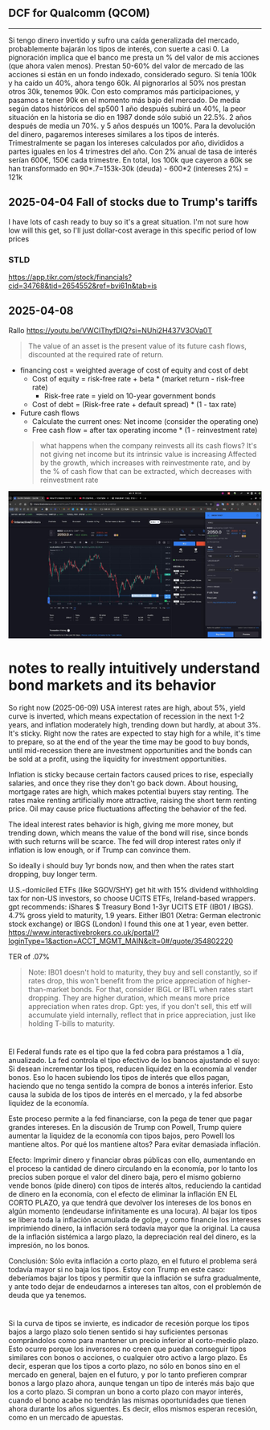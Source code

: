 
## DCF for Qualcomm (QCOM)
---
Si tengo dinero invertido y sufro una caída generalizada del mercado, probablemente bajarán los tipos de interés, con suerte a casi 0.
La pignoración implica que el banco me presta un % del valor de mis acciones (que ahora valen menos). Prestan 50-60% del valor de mercado de las acciones si están en un fondo indexado, considerado seguro. Si tenía 100k y ha caído un 40%, ahora tengo 60k. Al pignorarlos al 50% nos prestan otros 30k, tenemos 90k. Con esto compramos más participaciones, y pasamos a tener 90k en el momento más bajo del mercado.
De media según datos históricos del sp500 1 año después subirá un 40%, la peor situación en la historia se dio en 1987 donde sólo subió un 22.5%. 2 años después de media un 70%. y 5 años después un 100%. Para la devolución del dinero, pagaremos intereses similares a los tipos de interés. Trimestralmente se pagan los intereses calculados por año, divididos a partes iguales en los 4 trimestres del año. Con 2% anual de tasa de interés serían 600€, 150€ cada trimestre. En total, los 100k que cayeron a 60k se han transformado en 90*.7=153k-30k (deuda) - 600*2 (intereses 2%) = 121k

## 2025-04-04 Fall of stocks due to Trump's tariffs
I have lots of cash ready to buy so it's a great situation. I'm not sure how low will this get, so I'll just dollar-cost average in this specific period of low prices


### STLD
https://app.tikr.com/stock/financials?cid=34768&tid=2654552&ref=bvi61n&tab=is

## 2025-04-08
Rallo https://youtu.be/VWClThyfDlQ?si=NUhi2H437V3OVa0T
> The value of an asset is the present value of its future cash flows, discounted at the required rate of return.

- financing cost = weighted average of cost of equity and cost of debt
    - Cost of equity = risk-free rate + beta * (market return - risk-free rate)
        - Risk-free rate = yield on 10-year government bonds
    - Cost of debt = (Risk-free rate + default spread) * (1 - tax rate)
- Future cash flows
    - Calculate the current ones: Net income (consider the operating one)
    - Free cash flow = after tax operating income * (1 - reinvestment rate)
    > what happens when the company reinvests all its cash flows? It's not giving net income but its intrinsic value is increasing
    Affected by the growth, which increases with reinvestmente rate, and by the % of cash flow that can be extracted, which decreases with reinvestment rate

![](stuff/20250409161842.png)

# notes to really intuitively understand bond markets and its behavior
So right now (2025-06-09) USA interest rates are high, about 5%, yield curve is inverted, which means expectation of recession in the next 1-2 years, and inflation moderately high, trending down but hardly, at about 3%. It's sticky. Right now the rates are expected to stay high for a while, it's time to prepare, so at the end of the year the time may be good to buy bonds, until mid-recession there are investment opportunities and the bonds can be sold at a profit, using the liquidity for investment opportunities.

Inflation is sticky because certain factors caused prices to rise, especially salaries, and once they rise they don't go back down. About housing, mortgage rates are high, which makes potential buyers stay renting. The rates make renting artificially more attractive, raising the short term renting price. Oil may cause price fluctuations affecting the behavior of the fed.

The ideal interest rates behavior is high, giving me more money, but trending down, which means the value of the bond will rise, since bonds with such returns will be scarce. The fed will drop interest rates only if inflation is low enough, or if Trump can convince them.

So ideally i should buy 1yr bonds now, and then when the rates start dropping, buy longer term.

U.S.-domiciled ETFs (like SGOV/SHY) get hit with 15% dividend withholding tax for non-US investors, so choose UCITS ETFs, Ireland-based wrappers.
gpt recommends: iShares $ Treasury Bond 1-3yr UCITS ETF (IB01 / IBGS). 4.7% gross yield to maturity, 1.9 years.
Either IB01 (Xetra: German electronic stock exchange) or IBGS (London)
I found this one at 1 year, even better.
https://www.interactivebrokers.co.uk/portal/?loginType=1&action=ACCT_MGMT_MAIN&clt=0#/quote/354802220

TER of .07%
> Note: IB01 doesn't hold to maturity, they buy and sell constantly, so if rates drop, this won't benefit from the price appreciation of higher-than-market bonds. For that, consider IBGL or IBTL when rates start dropping. They are higher duration, which means more price appreciation when rates drop.
> Gpt: yes, if you don't sell, this etf will accumulate yield internally, reflect that in price appreciation, just like holding T-bills to maturity.

# 
El Federal funds rate es el tipo que la fed cobra para préstamos a 1 día, anualizado.
La fed controla el tipo efectivo de los bancos ajustando el suyo: Si desean incrementar los tipos, reducen liquidez en la economía al vender bonos. Eso lo hacen subiendo los tipos de interés que ellos pagan, haciendo que no tenga sentido la compra de bonos a interés inferior. Esto causa la subida de los tipos de interés en el mercado, y la fed absorbe liquidez de la economía.

Este proceso permite a la fed financiarse, con la pega de tener que pagar grandes intereses. En la discusión de Trump con Powell, Trump quiere aumentar la liquidez de la economía con tipos bajos, pero Powell los mantiene altos. Por qué los mantiene altos? Para evitar demasiada inflación.

Efecto: Imprimir dinero y financiar obras públicas con ello, aumentando en el proceso la cantidad de dinero circulando en la economía, por lo tanto los precios suben porque el valor del dinero baja, pero el mismo gobierno vende bonos (pide dinero) con tipos de interés altos, reduciendo la cantidad de dinero en la economía, con el efecto de eliminar la inflación EN EL CORTO PLAZO, ya que tendrá que devolver los intereses de los bonos en algún momento (endeudarse infinitamente es una locura). Al bajar los tipos se libera toda la inflación acumulada de golpe, y como financie los intereses imprimiendo dinero, la inflación será todavía mayor que la original. La causa de la inflación sistémica a largo plazo, la depreciación real del dinero, es la impresión, no los bonos.

Conclusión: Sólo evita inflación a corto plazo, en el futuro el problema será todavía mayor si no baja los tipos.
Estoy con Trump en este caso: deberíamos bajar los tipos y permitir que la inflación se sufra gradualmente, y ante todo dejar de endeudarnos a intereses tan altos, con el problemón de deuda que ya tenemos.

#
Si la curva de tipos se invierte, es indicador de recesión porque los tipos bajos a largo plazo solo tienen sentido si hay suficientes personas comprándolos como para mantener un precio inferior al corto-medio plazo. Esto ocurre porque los inversores no creen que puedan conseguir tipos similares con bonos o acciones, o cualquier otro activo a largo plazo. Es decir, esperan que los tipos a corto plazo, no sólo en bonos sino en el mercado en general, bajen en el futuro, y por lo tanto prefieren comprar bonos a largo plazo ahora, aunque tengan un tipo de interés más bajo que los a corto plazo. Si compran un bono a corto plazo con mayor interés, cuando el bono acabe no tendrán las mismas oportunidades que tienen ahora durante los años siguentes. Es decir, ellos mismos esperan recesión, como en un mercado de apuestas.



